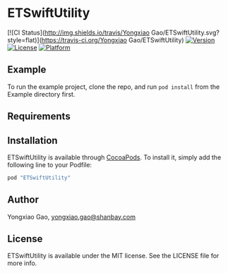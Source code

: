 # ETSwiftUtility

[![CI Status](http://img.shields.io/travis/Yongxiao Gao/ETSwiftUtility.svg?style=flat)](https://travis-ci.org/Yongxiao Gao/ETSwiftUtility)
[![Version](https://img.shields.io/cocoapods/v/ETSwiftUtility.svg?style=flat)](http://cocoapods.org/pods/ETSwiftUtility)
[![License](https://img.shields.io/cocoapods/l/ETSwiftUtility.svg?style=flat)](http://cocoapods.org/pods/ETSwiftUtility)
[![Platform](https://img.shields.io/cocoapods/p/ETSwiftUtility.svg?style=flat)](http://cocoapods.org/pods/ETSwiftUtility)

## Example

To run the example project, clone the repo, and run `pod install` from the Example directory first.

## Requirements

## Installation

ETSwiftUtility is available through [CocoaPods](http://cocoapods.org). To install
it, simply add the following line to your Podfile:

```ruby
pod "ETSwiftUtility"
```

## Author

Yongxiao Gao, yongxiao.gao@shanbay.com

## License

ETSwiftUtility is available under the MIT license. See the LICENSE file for more info.
